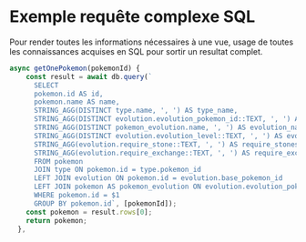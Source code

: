 # Exemple requête complexe SQL

Pour render toutes les informations nécessaires à une vue, usage de toutes les connaissances acquises en SQL pour sortir un resultat complet.

```js
async getOnePokemon(pokemonId) {
    const result = await db.query(`
      SELECT 
      pokemon.id AS id,
      pokemon.name AS name,
      STRING_AGG(DISTINCT type.name, ', ') AS type_name,
      STRING_AGG(DISTINCT evolution.evolution_pokemon_id::TEXT, ', ') AS evolution_ids,
      STRING_AGG(DISTINCT pokemon_evolution.name, ', ') AS evolution_names,
      STRING_AGG(DISTINCT evolution.evolution_level::TEXT, ', ') AS evolution_levels,
      STRING_AGG(evolution.require_stone::TEXT, ', ') AS require_stones,
      STRING_AGG(evolution.require_exchange::TEXT, ', ') AS require_exchanges
      FROM pokemon
      JOIN type ON pokemon.id = type.pokemon_id
      LEFT JOIN evolution ON pokemon.id = evolution.base_pokemon_id
      LEFT JOIN pokemon AS pokemon_evolution ON evolution.evolution_pokemon_id = pokemon_evolution.id
      WHERE pokemon.id = $1
      GROUP BY pokemon.id`, [pokemonId]);
    const pokemon = result.rows[0];
    return pokemon;
  },
  ```
